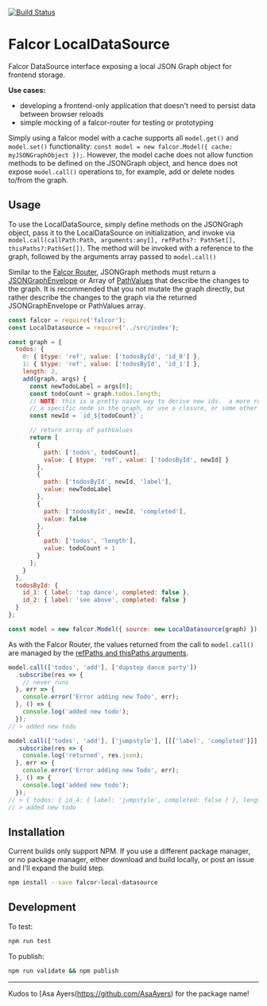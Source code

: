 [![Build Status](https://travis-ci.org/jameslaneconkling/falcor-local-datasource.svg?branch=master)](https://travis-ci.org/jameslaneconkling/falcor-local-datasource)

# Falcor LocalDataSource

Falcor DataSource interface exposing a local JSON Graph object for frontend storage.

**Use cases:**
* developing a frontend-only application that doesn't need to persist data between browser reloads
* simple mocking of a falcor-router for testing or prototyping

Simply using a falcor model with a cache supports all `model.get()` and `model.set()` functionality: `const model = new falcor.Model({ cache: myJSONGraphObject });`.  However, the model cache does not allow function methods to be defined on the JSONGraph object, and hence does not expose `model.call()` operations to, for example, add or delete nodes to/from the graph.

## Usage
To use the LocalDataSource, simply define methods on the JSONGraph object, pass it to the LocalDataSource on initialization, and invoke via `model.call(callPath:Path, arguments:any[], refPaths?: PathSet[], thisPaths?:PathSet[])`.  The method will be invoked with a reference to the graph, followed by the arguments array passed to `model.call()`

Similar to the [Falcor Router](https://netflix.github.io/falcor/documentation/model.html#calling-functions), JSONGraph methods must return a [JSONGraphEnvelope](https://netflix.github.io/falcor/doc/global.html#JSONGraphEnvelope) or Array of [PathValues](https://netflix.github.io/falcor/doc/global.html#PathValue) that describe the changes to the graph.  It is recommended that you not mutate the graph directly, but rather describe the changes to the graph via the returned JSONGraphEnvelope or PathValues array.

```javascript
const falcor = require('falcor');
const LocalDatasource = require('../src/index');

const graph = {
  todos: {
    0: { $type: 'ref', value: ['todosById', 'id_0'] },
    1: { $type: 'ref', value: ['todosById', 'id_1'] },
    length: 2,
    add(graph, args) {
      const newTodoLabel = args[0];
      const todoCount = graph.todos.length;
      // NOTE: this is a pretty naive way to derive new ids.  a more robust approach might generate unique ids using
      // a specific node in the graph, or use a closure, or some other mechanism to yield unique incremental values
      const newId = `id_${todoCount}`;

      // return array of pathValues
      return [
        {
          path: ['todos', todoCount],
          value: { $type: 'ref', value: ['todosById', newId] }
        },
        {
          path: ['todosById', newId, 'label'],
          value: newTodoLabel
        },
        {
          path: ['todosById', newId, 'completed'],
          value: false
        },
        {
          path: ['todos', 'length'],
          value: todoCount + 1
        }
      ];
    }
  },
  todosById: {
    id_1: { label: 'tap dance', completed: false },
    id_2: { label: 'see above', completed: false }
  }
};

const model = new falcor.Model({ source: new LocalDatasource(graph) });
```

As with the Falcor Router, the values returned from the call to `model.call()` are managed by the [refPaths and thisPaths arguments](https://netflix.github.io/falcor/documentation/model.html#calling-functions).

```javascript
model.call(['todos', 'add'], ['dupstep dance party'])
  .subscribe(res => {
    // never runs
  }, err => {
    console.error('Error adding new Todo', err);
  }, () => {
    console.log('added new todo');
  });
// > added new todo

model.call(['todos', 'add'], ['jumpstyle'], [[['label', 'completed']]], [['length']])
  .subscribe(res => {
    console.log('returned', res.json);
  }, err => {
    console.error('Error adding new Todo', err);
  }, () => {
    console.log('added new todo');
  });
// > { todos: { id_4: { label: 'jumpstyle', completed: false } }, length: 4 }
// > added new todo
```


## Installation
Current builds only support NPM.  If you use a different package manager, or no package manager, either download and build locally, or post an issue and I'll expand the build step.
```bash
npm install --save falcor-local-datasource
```


## Development
To test:
```bash
npm run test
```

To publish:
```bash
npm run validate && npm publish
```

---

Kudos to [Asa Ayers(https://github.com/AsaAyers) for the package name!
